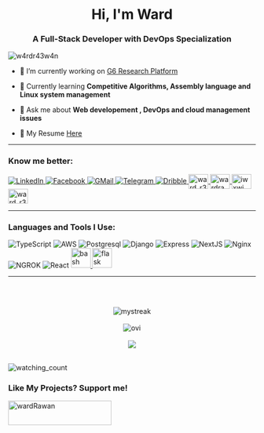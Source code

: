 <h1 align="center" color="#000000">Hi, I'm Ward</h1>
<h3 align="center">A Full-Stack Developer with DevOps Specialization</h3>

<p align="left"> <img src="https://komarev.com/ghpvc/?username=w4rdr43w4n&label=Profile%20views&color=ff8234&style=flat" alt="w4rdr43w4n" /> </p>

- 🔭 I’m currently working on [G6 Research Platform](https://github.com/w4rdr43w4n/G6Latest)

- 🌱 Currently learning **Competitive Algorithms, Assembly language and Linux system management**

- 💬 Ask me about **Web developement , DevOps and cloud management issues**

- 📄 My Resume [Here](https://drive.google.com/file/d/1HjNSyAanv3l5reKfXd1IBjPQgQ9V3kAl/view?usp=drive_link)

<hr/>
<h3 align="left">Know me better:</h3>
<p align="left">
  <a href="https://www.linkedin.com/in/ward-raawan-857260314" target="_blank">
    <img src="https://img.shields.io/badge/LinkedIn-%230077B5.svg?&style=flat-square&logo=linkedin&logoColor=white" alt="LinkedIn">
  </a>
  <a href="https://www.facebook.com/profile.php?id=100079735433794&mibextid=ZbWKwL" target="_blank">
    <img src="https://img.shields.io/badge/Facebook-%231877F2.svg?&style=flat-square&logo=facebook&logoColor=white" alt="Facebook">
  </a>
  <a href="https://www.facebook.com/profile.php?id=100079735433794&mibextid=ZbWKwL" target="_blank">
    <img src="https://img.shields.io/badge/Gmail-D14836?style=flat-square&logo=gmail&logoColor=white" alt="GMail">
  </a>
  <a href="https://www.facebook.com/profile.php?id=100079735433794&mibextid=ZbWKwL" target="_blank">
    <img src="https://img.shields.io/badge/Telegram-2CA5E0?style=flat-square&logo=telegram&logoColor=whitee" alt="Telegram">
  </a>
  	
  <a href="https://dribbble.com/ward_r3" target="_blank">
    <img src="https://img.shields.io/badge/Dribbble-EA4C89?style=flat-square&logo=dribbble&logoColor=whitee" alt="Dribble" />
  </a>
  <a href="https://www.codechef.com/users/ward_r3" target="blank">
    <img align="center" src="https://cdn.jsdelivr.net/npm/simple-icons@3.1.0/icons/codechef.svg" alt="ward_r3" height="30" width="40" />
  </a>
  <a href="https://www.hackerrank.com/wardrawan535" target="blank">
    <img align="center" src="https://raw.githubusercontent.com/rahuldkjain/github-profile-readme-generator/master/src/images/icons/Social/hackerrank.svg" alt="wardrawan535" height="30" width="40" />
  </a>
  <a href="https://codeforces.com/profile/iwxwi" target="blank">
    <img align="center" src="https://raw.githubusercontent.com/rahuldkjain/github-profile-readme-generator/master/src/images/icons/Social/codeforces.svg" alt="iwxwi" height="30" width="40" />
  </a>
  <a href="https://www.leetcode.com/ward_r3" target="blank">
    <img align="center" src="https://raw.githubusercontent.com/rahuldkjain/github-profile-readme-generator/master/src/images/icons/Social/leet-code.svg" alt="ward_r3" height="30" width="40" />
  </a>
</p>
<hr/>
<h3 align="left">Languages and Tools I Use:</h3>

<p align="left">
  <!-- TypeScript -->
  <a>
        <img alt="TypeScript" src="https://img.shields.io/badge/TypeScript-050505?style=for-the-badge&logo=typescript#gh-dark-mode-only">
  </a>
  <!-- AWS -->
  <a>
        <img alt="AWS" src="https://img.shields.io/badge/Amazon_AWS-FF9900F?style=for-the-badge&logo=amazonaws&logoColor=white">
  </a>
  <!-- Postrgresql -->
  <a>
      <img alt="Postgresql" src="https://img.shields.io/badge/PostgreSQL-316192?style=for-the-badge&logo=postgresql&logoColor=white">
  </a>
  <!-- Django -->
  <a>
      <img alt="Django" src="https://img.shields.io/badge/Django-092E20?style=for-the-badge&logo=django&logoColor=green">
  </a>
   <!-- Express -->
  <a>
      <img alt="Express" src="https://img.shields.io/badge/Express%20js-000000?style=for-the-badge&logo=express&logoColor=white">
  </a>
   <!-- NextJS -->
   <a>
      <img alt="NextJS" src="https://img.shields.io/badge/next%20js-000000?style=for-the-badge&logo=nextdotjs&logoColor=white">
  </a>
   <!-- NGINX -->
   <a>
      <img alt="Nginx" src="https://img.shields.io/badge/Nginx-009639?style=for-the-badge&logo=nginx&logoColor=white">
  </a>
   <!-- NGROK -->
   <a>
      <img alt="NGROK" src="https://img.shields.io/badge/ngrok-140648?style=for-the-badge&logo=Ngrok&logoColor=white">
  </a>
  <!-- React -->
   <a>
      <img alt="React" src="https://img.shields.io/badge/React-20232A?style=for-the-badge&logo=react&logoColor=61DAFB">
  </a>
  <a href="https://www.gnu.org/software/bash/" target="_blank" rel="noreferrer"> 
    <img src="https://www.vectorlogo.zone/logos/gnu_bash/gnu_bash-icon.svg" alt="bash" width="40" height="40"/> 
  </a> 
 

  <a href="https://flask.palletsprojects.com/" target="_blank" rel="noreferrer"> 
    <img src="https://www.vectorlogo.zone/logos/pocoo_flask/pocoo_flask-icon.svg" alt="flask" width="40" height="40"/> 
  </a>
</p>
<hr/>
<br><br>
<p align="center">
<img src="https://github-readme-streak-stats.herokuapp.com/?user=w4rdr43w4n&theme=tokyonight" alt="mystreak"/>
  <br><br>
<img src="https://github-readme-stats.vercel.app/api/top-langs?username=w4rdr43w4n&show_icons=true&locale=en&layout=compact&theme=tokyonight" alt="ovi" />
  <br><br>
<img src="https://github-profile-trophy.vercel.app/?username=w4rdr43w4n&theme=tokyonight&no-bg=true" />
  <br><br>
</p>

<img src="https://widgetbite.com/stats/w4rdr43w4n" alt="watching_count" />
<h3 align="left">Like My Projects? Support me!</h3>
<p><a href="https://www.buymeacoffee.com/wardRawan"> <img align="left" src="https://cdn.buymeacoffee.com/buttons/v2/default-yellow.png" height="50" width="210" alt="wardRawan" /></a></p>
